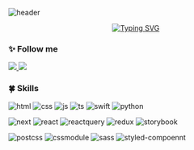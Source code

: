 <!-- https://github.com/kyechan99/capsule-render?tab=readme-ov-file#demo -->
![header](https://capsule-render.vercel.app/api?type=venom&color=gradient&height=200&section=header&text=rarla&fontSize=90)

<p align="center">
<!-- https://readme-typing-svg.demolab.com/demo/?duration=4000&color=F7C900&lines=Front-end+developer -->
<a href="https://git.io/typing-svg"><img src="https://readme-typing-svg.demolab.com?font=Fira+Code&duration=4000&pause=1000&color=F7C900&width=435&lines=I'm a front-end developer" alt="Typing SVG" /></a>
</p>

<!-- https://simpleicons.org/?q=tistory -->
<!-- https://shields.io/ -->
### ✨ Follow me
<a href="https://rarla-j.tistory.com/">
  <img src="https://img.shields.io/badge/tistory-000000?style=for-the-badge&logo=tistory&logoColor=white"/>
</a>
<a href="mailto:rarla.suji@gmail.com">
  <img src="https://img.shields.io/badge/Gmail-EA4335?style=for-the-badge&logo=Gmail&logoColor=white"/>
</a>


### 🍀 Skills
<!-- https://github.com/Envoy-VC/awesome-badges -->
![html](https://img.shields.io/badge/HTML5-E34F26?style=for-the-badge&logo=html5&logoColor=white)
![css](https://img.shields.io/badge/CSS3-1572B6?style=for-the-badge&logo=css3&logoColor=white)
![js](https://img.shields.io/badge/JavaScript-F7DF1E?style=for-the-badge&logo=JavaScript&logoColor=white)
![ts](https://img.shields.io/badge/TypeScript-007ACC?style=for-the-badge&logo=typescript&logoColor=white)
![swift](https://img.shields.io/badge/Swift-FA7343?style=for-the-badge&logo=swift&logoColor=white)
![python](https://img.shields.io/badge/Python-3776AB?style=for-the-badge&logo=python&logoColor=white)

![next](https://img.shields.io/badge/Next.js-000?logo=nextdotjs&logoColor=fff&style=for-the-badge)
![react](https://img.shields.io/badge/React-20232A?style=for-the-badge&logo=react&logoColor=61DAFB)
![reactquery](https://img.shields.io/badge/React_Query-FF4154?style=for-the-badge&logo=React_Query&logoColor=white&border)
![redux](https://img.shields.io/badge/Redux-764ABC?style=for-the-badge&logo=Redux&logoColor=white&border)
![storybook](https://img.shields.io/badge/storybook-FF4785?style=for-the-badge&logo=storybook&logoColor=white&border)

![postcss](https://img.shields.io/badge/PostCss-DD3A0A?style=for-the-badge&logo=PostCss&logoColor=white)
![cssmodule](https://img.shields.io/badge/Css_Modules-000000?style=for-the-badge&logo=CssModules&logoColor=white)
![sass](https://img.shields.io/badge/Sass-CC6699?style=for-the-badge&logo=Sass&logoColor=white)
![styled-compoennt](https://img.shields.io/badge/Styled_Components-DB7093?style=for-the-badge&logo=styled-components&logoColor=white&border)


<!-- https://github.com/mazassumnida/mazassumnida -->
<!--### 🧩 Algorithm -->
<!-- [![Solved.ac 프로필](http://mazassumnida.wtf/api/mini/generate_badge?boj=rarla)](https://solved.ac/rarla) -->
<!-- [![Solved.ac프로필](http://mazassumnida.wtf/api/generate_badge?boj=rarla)](https://solved.ac/rarla) -->


<!-- https://github.com/anuraghazra/github-readme-stats?tab=readme-ov-file#all-demos -->

<!--### 👩🏻‍💻 github stats

<a href="https://github.com/rarlala/github-readme-stats">
  <img height=200 align="center" src="https://github-readme-stats.vercel.app/api?username=rarlala" />
</a>
<a href="https://github.com/rarlala/convoychat">
  <img height=200 align="center" src="https://github-readme-stats.vercel.app/api/top-langs?username=rarlala&layout=compact&langs_count=8&card_width=320" />
</a>
-->
